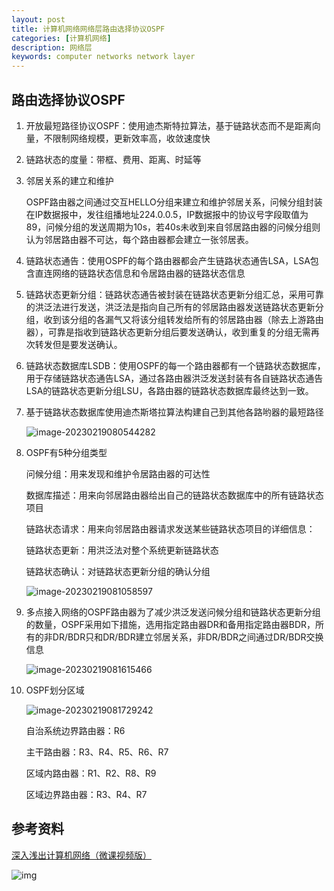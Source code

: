 ```yaml
---
layout: post
title: 计算机网络网络层路由选择协议OSPF
categories: [计算机网络]
description: 网络层
keywords: computer networks network layer 
---
```


## 路由选择协议OSPF

1. 开放最短路径协议OSPF：使用迪杰斯特拉算法，基于链路状态而不是距离向量，不限制网络规模，更新效率高，收敛速度快

2. 链路状态的度量：带框、费用、距离、时延等

3. 邻居关系的建立和维护

   OSPF路由器之间通过交互HELLO分组来建立和维护邻居关系，问候分组封装在IP数据报中，发往组播地址224.0.0.5，IP数据报中的协议号字段取值为89，问候分组的发送周期为10s，若40s未收到来自邻居路由器的问候分组则认为邻居路由器不可达，每个路由器都会建立一张邻居表。

4. 链路状态通告：使用OSPF的每个路由器都会产生链路状态通告LSA，LSA包含直连网络的链路状态信息和令居路由器的链路状态信息

5. 链路状态更新分组：链路状态通告被封装在链路状态更新分组汇总，采用可靠的洪泛法进行发送，洪泛法是指向自己所有的邻居路由器发送链路状态更新分组，收到该分组的各漏气又将该分组转发给所有的邻居路由器（除去上游路由器），可靠是指收到链路状态更新分组后要发送确认，收到重复的分组无需再次转发但是要发送确认。

6. 链路状态数据库LSDB：使用OSPF的每一个路由器都有一个链路状态数据库，用于存储链路状态通告LSA，通过各路由器洪泛发送封装有各自链路状态通告LSA的链路状态更新分组LSU，各路由器的链路状态数据库最终达到一致。

7. 基于链路状态数据库使用迪杰斯塔拉算法构建自己到其他各路哟器的最短路径

   ![image-20230219080544282](https://wendaocsmaster.github.io/images/blog/image-20230219080544282.png)

8. OSPF有5种分组类型

   问候分组：用来发现和维护令居路由器的可达性

   数据库描述：用来向邻居路由器给出自己的链路状态数据库中的所有链路状态项目

   链路状态请求：用来向邻居路由器请求发送某些链路状态项目的详细信息：

   链路状态更新：用洪泛法对整个系统更新链路状态

   链路状态确认：对链路状态更新分组的确认分组

   ![image-20230219081058597](https://wendaocsmaster.github.io/images/blog/image-20230219081058597.png)

9. 多点接入网络的OSPF路由器为了减少洪泛发送问候分组和链路状态更新分组的数量，OSPF采用如下措施，选用指定路由器DR和备用指定路由器BDR，所有的非DR/BDR只和DR/BDR建立邻居关系，非DR/BDR之间通过DR/BDR交换信息

   ![image-20230219081615466](https://wendaocsmaster.github.io/images/blog/image-20230219081615466.png)

10. OSPF划分区域

    ![image-20230219081729242](https://wendaocsmaster.github.io/images/blog/image-20230219081729242.png)

    自治系统边界路由器：R6

    主干路由器：R3、R4、R5、R6、R7

    区域内路由器：R1、R2、R8、R9

    区域边界路由器：R3、R4、R7

## 参考资料

[深入浅出计算机网络（微课视频版）](http://www.tup.tsinghua.edu.cn/booksCenter/book_09342101.html)

![img](https://wendaocsmaster.github.io/images/blog/093421-01.jpg)
